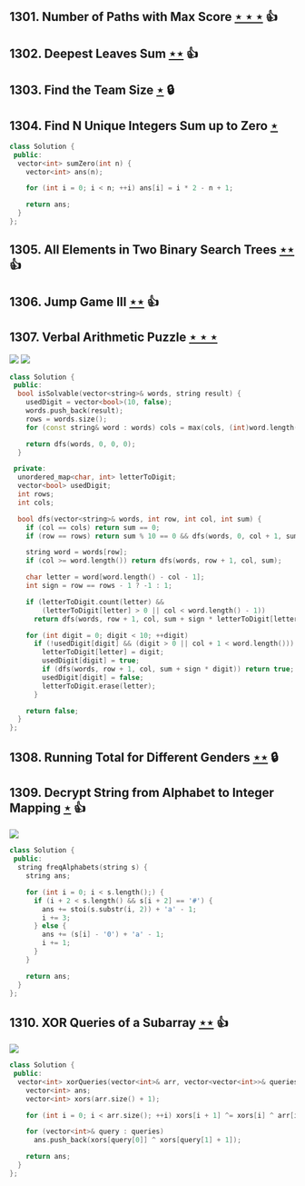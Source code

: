 ## 1301. Number of Paths with Max Score [$\star\star\star$](https://leetcode.com/problems/number-of-paths-with-max-score) :thumbsup:

## 1302. Deepest Leaves Sum [$\star\star$](https://leetcode.com/problems/deepest-leaves-sum) :thumbsup:

## 1303. Find the Team Size [$\star$](https://leetcode.com/problems/find-the-team-size) 🔒

## 1304. Find N Unique Integers Sum up to Zero [$\star$](https://leetcode.com/problems/find-n-unique-integers-sum-up-to-zero)

```cpp
class Solution {
 public:
  vector<int> sumZero(int n) {
    vector<int> ans(n);

    for (int i = 0; i < n; ++i) ans[i] = i * 2 - n + 1;

    return ans;
  }
};
```

## 1305. All Elements in Two Binary Search Trees [$\star\star$](https://leetcode.com/problems/all-elements-in-two-binary-search-trees) :thumbsup:

## 1306. Jump Game III [$\star\star$](https://leetcode.com/problems/jump-game-iii) :thumbsup:

## 1307. Verbal Arithmetic Puzzle [$\star\star\star$](https://leetcode.com/problems/verbal-arithmetic-puzzle)

![](https://img.shields.io/badge/-Backtracking-D0104C.svg?style=flat-square) ![](https://img.shields.io/badge/-Math-434343.svg?style=flat-square)

```cpp
class Solution {
 public:
  bool isSolvable(vector<string>& words, string result) {
    usedDigit = vector<bool>(10, false);
    words.push_back(result);
    rows = words.size();
    for (const string& word : words) cols = max(cols, (int)word.length());

    return dfs(words, 0, 0, 0);
  }

 private:
  unordered_map<char, int> letterToDigit;
  vector<bool> usedDigit;
  int rows;
  int cols;

  bool dfs(vector<string>& words, int row, int col, int sum) {
    if (col == cols) return sum == 0;
    if (row == rows) return sum % 10 == 0 && dfs(words, 0, col + 1, sum / 10);

    string word = words[row];
    if (col >= word.length()) return dfs(words, row + 1, col, sum);

    char letter = word[word.length() - col - 1];
    int sign = row == rows - 1 ? -1 : 1;

    if (letterToDigit.count(letter) &&
        (letterToDigit[letter] > 0 || col < word.length() - 1))
      return dfs(words, row + 1, col, sum + sign * letterToDigit[letter]);

    for (int digit = 0; digit < 10; ++digit)
      if (!usedDigit[digit] && (digit > 0 || col + 1 < word.length())) {
        letterToDigit[letter] = digit;
        usedDigit[digit] = true;
        if (dfs(words, row + 1, col, sum + sign * digit)) return true;
        usedDigit[digit] = false;
        letterToDigit.erase(letter);
      }

    return false;
  }
};
```

## 1308. Running Total for Different Genders [$\star\star$](https://leetcode.com/problems/running-total-for-different-genders) 🔒

## 1309. Decrypt String from Alphabet to Integer Mapping [$\star$](https://leetcode.com/problems/decrypt-string-from-alphabet-to-integer-mapping) :thumbsup:

![](https://img.shields.io/badge/-String-60373E.svg?style=flat-square)

```cpp
class Solution {
 public:
  string freqAlphabets(string s) {
    string ans;

    for (int i = 0; i < s.length();) {
      if (i + 2 < s.length() && s[i + 2] == '#') {
        ans += stoi(s.substr(i, 2)) + 'a' - 1;
        i += 3;
      } else {
        ans += (s[i] - '0') + 'a' - 1;
        i += 1;
      }
    }

    return ans;
  }
};
```

## 1310. XOR Queries of a Subarray [$\star\star$](https://leetcode.com/problems/xor-queries-of-a-subarray) :thumbsup:

![](https://img.shields.io/badge/-Bit%20Manipulation-A36336.svg?style=flat-square)

```cpp
class Solution {
 public:
  vector<int> xorQueries(vector<int>& arr, vector<vector<int>>& queries) {
    vector<int> ans;
    vector<int> xors(arr.size() + 1);

    for (int i = 0; i < arr.size(); ++i) xors[i + 1] ^= xors[i] ^ arr[i];

    for (vector<int>& query : queries)
      ans.push_back(xors[query[0]] ^ xors[query[1] + 1]);

    return ans;
  }
};
```
